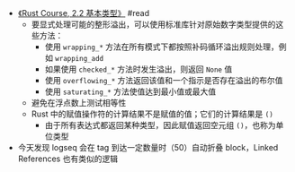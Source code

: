 - [《Rust Course, 2.2 基本类型》](https://course.rs/basic/base-type/index.html) #read
	- 要显式处理可能的整形溢出，可以使用标准库针对原始数字类型提供的这些方法：
		- 使用 `wrapping_*` 方法在所有模式下都按照补码循环溢出规则处理，例如 `wrapping_add`
		- 如果使用 `checked_*` 方法时发生溢出，则返回 `None` 值
		- 使用 `overflowing_*` 方法返回该值和一个指示是否存在溢出的布尔值
		- 使用 `saturating_*` 方法使值达到最小值或最大值
	- 避免在浮点数上测试相等性
	- Rust 中的赋值操作符的计算结果不是赋值的值；它们的计算结果是 `()`
		- 由于所有表达式都返回某种类型，因此赋值返回空元组 `()`，也称为单位类型
- 今天发现 logseq 会在 tag 到达一定数量时（50）自动折叠 block，Linked References 也有类似的逻辑